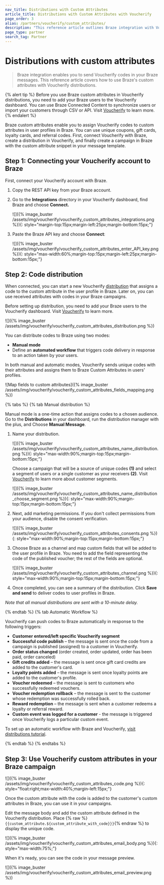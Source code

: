 ```yaml
---
nav_title: Distributions with Custom Attributes
article_title: Distributions with Custom Attributes with Voucherify
page_order: 3
alias: /partners/voucherify/custom_attributes/
description: "This reference article outlines Braze integration with Voucherify. Braze integration enables you to send Voucherify codes in your Braze messages."
page_type: partner
search_tag: Partner
---
```


# Distributions with custom attributes

> Braze integration enables you to send Voucherify codes in your Braze messages. This reference article covers how to use Braze's custom attributes with Voucherify distributions.

{% alert tip %}
Before you use Braze custom attributes in Voucherify distributions, you need to add your Braze users to the Voucherify dashboard. You can use Braze Connected Content to synchronize users or import your customers through CSV or API. Visit [Voucherify](https://support.voucherify.io/article/67-how-to-import-my-customers) to learn more.
{% endalert %}

Braze custom attributes enable you to assign Voucherify codes to custom attributes in user profiles in Braze. You can use unique coupons, gift cards, loyalty cards, and referral codes. First, connect Voucherify with Braze, create a distribution in Voucherify, and finally create a campaign in Braze with the custom attribute snippet in your message template.

## Step 1: Connecting your Voucherify account to Braze

First, connect your Voucherify account with Braze.

1. Copy the REST API key from your Braze account.
2. Go to the **Integrations** directory in your Voucherify dashboard, find Braze and choose **Connect.**  
    
    ![]({% image_buster /assets/img/voucherify/voucherify_custom_attributes_integrations.png %}){: style="margin-top:15px;margin-left:25px;margin-bottom:15px;"}
    
3. Paste the Braze API key and choose **Connect**:  
    
    ![]({% image_buster /assets/img/voucherify/voucherify_custom_attributes_enter_API_key.png %}){: style="max-width:60%;margin-top:15px;margin-left:25px;margin-bottom:15px;"}


## Step 2: Code distribution

When connected, you can start a new Voucherify [distribution](https://support.voucherify.io/article/19-how-does-the-distribution-manager-work) that assigns a code to the custom attribute in the user profile in Braze. Later on, you can use received attributes with codes in your Braze campaigns.

Before setting up distribution, you need to add your Braze users to the Voucherify dashboard. Visit [Voucherify](https://support.voucherify.io/article/67-how-to-import-my-customers) to learn more.

![]({% image_buster /assets/img/voucherify/voucherify_custom_attributes_distribution.png %})

You can distribute codes to Braze using two modes:

- **Manual mode**
- Define an **automated workflow** that triggers code delivery in response to an action taken by your users.

In both manual and automatic modes, Voucherify sends unique codes with their attributes and assigns them to Braze Custom Attributes in users' profiles.

![Map fields to custom attributes]({% image_buster /assets/img/voucherify/voucherify_custom_attributes_fields_mapping.png %})

{% tabs %}
{% tab Manual distribution %}

Manual mode is a one-time action that assigns codes to a chosen audience. Go to the **Distributions** in your dashboard, run the distribution manager with the plus, and Choose **Manual Message**.

1.  Name your distribution.

    ![]({% image_buster /assets/img/voucherify/voucherify_custom_attributes_name_distribution.png %}){: style="max-width:90%;margin-top:15px;margin-bottom:15px;"}<br>  
    
    Choose a campaign that will be a source of unique codes **(1)** and select a segment of users or a single customer as your receivers **(2)**. Visit [Voucherify](https://support.voucherify.io/article/51-customer-segments) to learn more about customer segments.  
    
    ![]({% image_buster /assets/img/voucherify/voucherify_custom_attributes_name_distribution_choose_segment.png %}){: style="max-width:90%;margin-top:15px;margin-bottom:15px;"}  

2.  Next, add marketing permissions. If you don't collect permissions from your audience, disable the consent verification.  
    
    ![]({% image_buster /assets/img/voucherify/voucherify_custom_attributes_consents.png %}){: style="max-width:90%;margin-top:15px;margin-bottom:15px;"}  
    
3.  Choose Braze as a channel and map custom fields that will be added to the user profile in Braze. You need to add the field representing the code of the published voucher; the rest of the fields are optional.  
    
    ![]({% image_buster /assets/img/voucherify/voucherify_custom_attributes_channel.png %}){: style="max-width:90%;margin-top:15px;margin-bottom:15px;"}  
    
4.  Once completed, you can see a summary of the distribution. Click **Save and send** to deliver codes to user profiles in Braze.  

_Note that all manual distributions are sent with a 10-minute delay._

{% endtab %}
{% tab Automatic Workflow %}

Voucherify can push codes to Braze automatically in response to the following triggers:

- **Customer entered/left specific Voucherify segment**
- **Successful code publish** – the message is sent once the code from a campaign is published (assigned) to a customer in Voucherify.
- **Order status changed** (order created, order updated, order has been paid, order canceled)
- **Gift credits added** – the message is sent once gift card credits are added to the customer's card.
- **Loyalty points added** – the message is sent once loyalty points are added to the customer's profile.
- **Voucher redeemed** – the message is sent to customers who successfully redeemed vouchers.
- **Voucher redemption rollback** – the message is sent to the customer whose redemption was successfully rolled back.
- **Reward redemption** – the message is sent when a customer redeems a loyalty or referral reward.
- **Custom event was logged for a customer** - the message is triggered once Voucherify logs a particular custom event.

To set up an automatic workflow with Braze and Voucherify, [visit distributions tutorial](https://support.voucherify.io/article/19-how-does-the-distribution-manager-work).

{% endtab %}
{% endtabs %}

## Step 3: Use Voucherify custom attributes in your Braze campaign

![]({% image_buster /assets/img/voucherify/voucherify_custom_attributes_code.png %}){: style="float:right;max-width:40%;margin-left:15px;"}

Once the custom attribute with the code is added to the customer's custom attributes in Braze, you can use it in your campaigns.

Edit the message body and add the custom attribute defined in the Voucherify distribution. Place {% raw %}`{{custom_attribute.${custom_attribute_with_code}}}`{% endraw %} to display the unique code.

![]({% image_buster /assets/img/voucherify/voucherify_custom_attributes_email_body.png %}){: style="max-width:75%;"}

When it's ready, you can see the code in your message preview.

![]({% image_buster /assets/img/voucherify/voucherify_custom_attributes_email_preview.png %})
